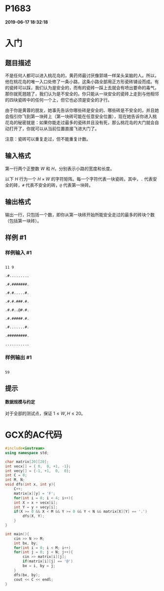 
# P1683

**2019-06-17 18:32:18**
    
# 入门

## 题目描述

不是任何人都可以进入桃花岛的，黄药师最讨厌像郭靖一样呆头呆脑的人。所以，他在桃花岛的唯一入口处修了一条小路，这条小路全部用正方形瓷砖铺设而成。有的瓷砖可以踩，我们认为是安全的，而有的瓷砖一踩上去就会有喷出要命的毒气，那你就死翘翘了，我们认为是不安全的。你只能从一块安全的瓷砖上走到与他相邻的四块瓷砖中的任何一个上，但它也必须是安全的才行。

由于你是黄蓉的朋友，她事先告诉你哪些砖是安全的、哪些砖是不安全的，并且她会指引你飞到第一块砖上（第一块砖可能在任意安全位置），现在她告诉你进入桃花岛的秘密就是：如果你能走过最多的瓷砖并且没有死，那么桃花岛的大门就会自动打开了，你就可以从当前位置直接飞进大门了。

注意：瓷砖可以重复走过，但不能重复计数。

## 输入格式

第一行两个正整数 $W$ 和 $H$，分别表示小路的宽度和长度。

以下 $H$ 行为一个 $H\times W$ 的字符矩阵。每一个字符代表一块瓷砖。其中，`.` 代表安全的砖，`#` 代表不安全的砖，`@` 代表第一块砖。

## 输出格式

输出一行，只包括一个数，即你从第一块砖开始所能安全走过的最多的砖块个数（包括第一块砖）。

## 样例 #1

### 样例输入 #1

```
11 9
.#.........
.#.#######.
.#.#.....#.
.#.#.###.#.
.#.#..@#.#.
.#.#####.#.
.#.......#.
.#########.
...........
```

### 样例输出 #1

```
59
```

## 提示

#### 数据规模与约定

对于全部的测试点，保证 $1 \leq W,H\le 20$。

# GCX的AC代码
```cpp
#include<iostream>
using namespace std;

char matrix[20][20];
int vecx[] = { 0,  0, +1, -1};
int vecy[] = {-1, +1,  0,  0};
int C = 0;
int M, N;
void dfs(int x, int y){
    C++;
    matrix[x][y] = 'F';
    for(int i = 0; i < 4; i++){
	int X = x + vecx[i];
	int Y = y + vecy[i];
	if(X >= 0 && X < M && Y >= 0 && Y < N && matrix[X][Y] == '.')
	    dfs(X, Y);
    }
}

int main(){
    cin >> N >> M;
    int bx, by;
    for(int i = 0; i < M; i++)
	for(int j = 0; j < N; j++){
	    cin >> matrix[i][j];
	    if(matrix[i][j] == '@')
		bx = i, by = j;
	}
    dfs(bx, by);
    cout << C << endl;
}

```

